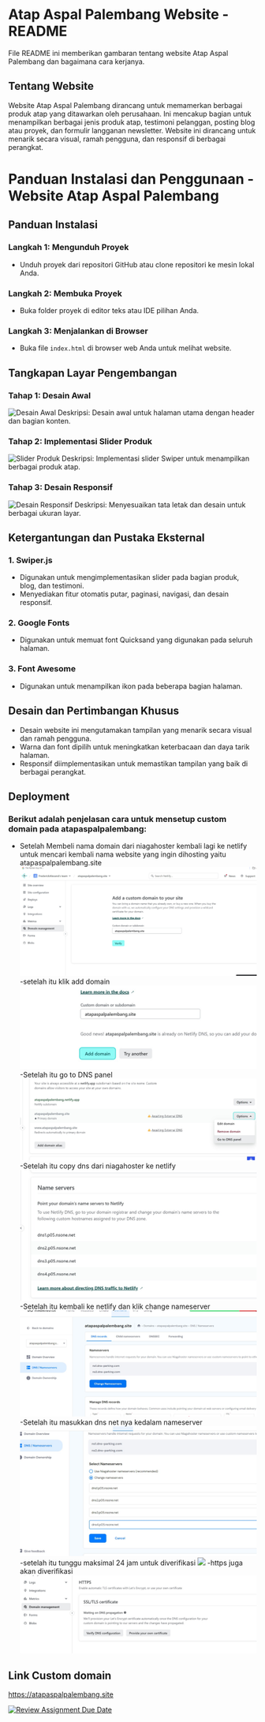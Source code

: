 # Atap Aspal Palembang Website - README

File README ini memberikan gambaran tentang website Atap Aspal Palembang dan bagaimana cara kerjanya.

## Tentang Website
Website Atap Aspal Palembang dirancang untuk memamerkan berbagai produk atap yang ditawarkan oleh perusahaan. Ini mencakup bagian untuk menampilkan berbagai jenis produk atap, testimoni pelanggan, posting blog atau proyek, dan formulir langganan newsletter. Website ini dirancang untuk menarik secara visual, ramah pengguna, dan responsif di berbagai perangkat.

# Panduan Instalasi dan Penggunaan - Website Atap Aspal Palembang

## Panduan Instalasi

### Langkah 1: Mengunduh Proyek
- Unduh proyek dari repositori GitHub atau clone repositori ke mesin lokal Anda.

### Langkah 2: Membuka Proyek
- Buka folder proyek di editor teks atau IDE pilihan Anda.

### Langkah 3: Menjalankan di Browser
- Buka file `index.html` di browser web Anda untuk melihat website.

## Tangkapan Layar Pengembangan

### Tahap 1: Desain Awal
![Desain Awal](screenshots/tahap1.png)
Deskripsi: Desain awal untuk halaman utama dengan header dan bagian konten.

### Tahap 2: Implementasi Slider Produk
![Slider Produk](screenshots/tahap2.png)
Deskripsi: Implementasi slider Swiper untuk menampilkan berbagai produk atap.

### Tahap 3: Desain Responsif
![Desain Responsif](screenshots/tahap3.png)
Deskripsi: Menyesuaikan tata letak dan desain untuk berbagai ukuran layar.

## Ketergantungan dan Pustaka Eksternal

### 1. Swiper.js
- Digunakan untuk mengimplementasikan slider pada bagian produk, blog, dan testimoni.
- Menyediakan fitur otomatis putar, paginasi, navigasi, dan desain responsif.

### 2. Google Fonts
- Digunakan untuk memuat font Quicksand yang digunakan pada seluruh halaman.

### 3. Font Awesome
- Digunakan untuk menampilkan ikon pada beberapa bagian halaman.

## Desain dan Pertimbangan Khusus

- Desain website ini mengutamakan tampilan yang menarik secara visual dan ramah pengguna.
- Warna dan font dipilih untuk meningkatkan keterbacaan dan daya tarik halaman.
- Responsif diimplementasikan untuk memastikan tampilan yang baik di berbagai perangkat.

## Deployment
### Berikut adalah penjelasan cara untuk mensetup custom domain pada atapaspalpalembang:

- Setelah Membeli nama domain dari niagahoster kembali lagi ke netlify untuk mencari kembali nama website yang ingin dihosting yaitu atapaspalpalembang.site
![](/images/documentation/firststep.jpeg)
-setelah itu klik add domain
![](/images/documentation/secondstep.jpeg)
-Setelah itu go to DNS panel
![](/images/documentation/thirdstep.jpeg)
-Setelah itu copy dns dari niagahoster ke netlify
![](/images/documentation/fourthstep.jpeg)
-Setelah itu kembali ke netlify dan klik change nameserver
![](/images/documentation/fifthstep.jpeg)
-Setelah itu masukkan dns net nya kedalam nameserver
![](/images/documentation/sixthstep.jpeg)
-setelah itu tunggu maksimal 24 jam untuk diverifikasi
![](/images/documentation/seventhstep.jpeg)
-https juga akan diverifikasi 
![](/images/documentation/eightstep.jpeg)

## Link Custom domain
https://atapaspalpalembang.site

[![Review Assignment Due Date](https://classroom.github.com/assets/deadline-readme-button-24ddc0f5d75046c5622901739e7c5dd533143b0c8e959d652212380cedb1ea36.svg)](https://classroom.github.com/a/NtxSJSoQ)
